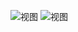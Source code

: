 ![视图](https://github.com/tianxiaode/qTemplate-ExtJSCE7/blob/master/docs/images/1.png)
![视图](https://github.com/tianxiaode/qTemplate-ExtJSCE7/blob/master/docs/images/2.png)